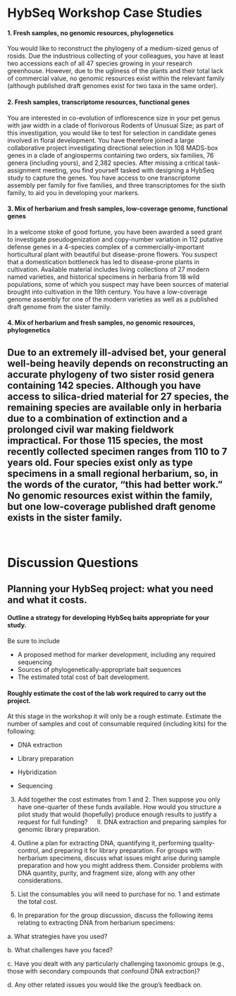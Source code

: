 # HybSeq Workshop Case Studies#### 1. Fresh samples, no genomic resources, phylogeneticsYou would like to reconstruct the phylogeny of a medium-sized genus of rosids. Due the industrious collecting of your colleagues, you have at least two accessions each of all 47 species growing in your research greenhouse. However, due to the ugliness of the plants and their total lack of commercial value, no genomic resources exist within the relevant family (although published draft genomes exist for two taxa in the same order). #### 2. Fresh samples, transcriptome resources, functional genesYou are interested in co-evolution of inflorescence size in your pet genus with jaw width in a clade of florivorous Rodents of Unusual Size; as part of this investigation, you would like to test for selection in candidate genes involved in floral development. You have therefore joined a large collaborative project investigating directional selection in 108 MADS-box genes in a clade of angiosperms containing two orders, six families, 76 genera (including yours), and 2,382 species. After missing a critical task-assignment meeting, you find yourself tasked with designing a HybSeq study to capture the genes. You have access to one transcriptome assembly per family for five families, and three transcriptomes for the sixth family, to aid you in developing your markers.#### 3. Mix of herbarium and fresh samples, low-coverage genome, functional genesIn a welcome stoke of good fortune, you have been awarded a seed grant to investigate pseudogenization and copy-number variation in 112 putative defense genes in a 4-species complex of a commercially-important horticultural plant with beautiful but disease-prone flowers. You suspect that a domestication bottleneck has led to disease-prone plants in cultivation. Available material includes living collections of 27 modern named varieties, and historical specimens in herbaria from 18 wild populations, some of which you suspect may have been sources of material brought into cultivation in the 19th century. You have a low-coverage genome assembly for one of the modern varieties as well as a published draft genome from the sister family.#### 4. Mix of herbarium and fresh samples, no genomic resources, phylogeneticsDue to an extremely ill-advised bet, your general well-being heavily depends on reconstructing an accurate phylogeny of two sister rosid genera containing 142 species. Although you have access to silica-dried material for 27 species, the remaining species are available only in herbaria due to a combination of extinction and a prolonged civil war making fieldwork impractical. For those 115 species, the most recently collected specimen ranges from 110 to 7 years old. Four species exist only as type specimens in a small regional herbarium, so, in the words of the curator, “this had better work.” No genomic resources exist within the family, but one low-coverage published draft genome exists in the sister family. 
---
 
# Discussion Questions ##  Planning your HybSeq project: what you need and what it costs.#### Outline a strategy for developing HybSeq baits appropriate for your study. 
Be sure to include 
*	A proposed method for marker development, including any required sequencing
*	Sources of phylogenetically-appropriate bait sequences*	The estimated total cost of bait development.####	Roughly estimate the cost of the lab work required to carry out the project.

At this stage in the workshop it will only be a rough estimate. Estimate the number of samples and cost of consumable required (including kits) for the following:*	DNA extraction*	Library preparation*	Hybridization*	Sequencing 3.	Add together the cost estimates from 1 and 2. Then suppose you only have one-quarter of these funds available. How would you structure a pilot study that would (hopefully) produce enough results to justify a request for full funding? II. DNA extraction and preparing samples for genomic library preparation.1.	Outline a plan for extracting DNA, quantifying it, performing quality-control, and preparing it for library preparation. For groups with herbarium specimens, discuss what issues might arise during sample preparation and how you might address them. Consider problems with DNA quantity, purity, and fragment size, along with any other considerations.2.	List the consumables you will need to purchase for no. 1 and estimate the total cost.3.	In preparation for the group discussion, discuss the following items relating to extracting DNA from herbarium specimens:a.	What strategies have you used?b.	What challenges have you faced?c.	Have you dealt with any particularly challenging taxonomic groups (e.g., those with secondary compounds that confound DNA extraction)?d.	Any other related issues you would like the group’s feedback on.